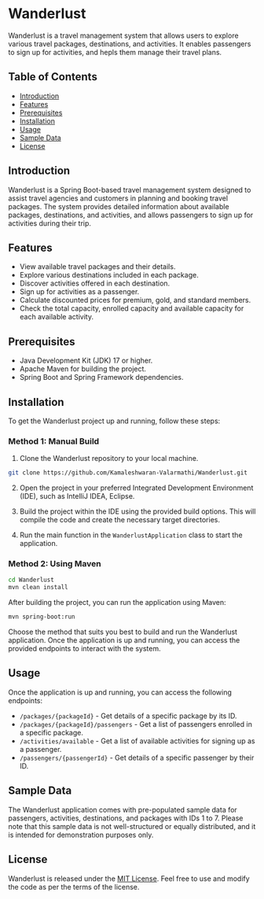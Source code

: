 # Wanderlust

Wanderlust is a travel management system that allows users to explore various travel packages, destinations, and activities. It enables passengers to sign up for activities, and hepls them manage their travel plans.

## Table of Contents

- [Introduction](#introduction)
- [Features](#features)
- [Prerequisites](#prerequisites)
- [Installation](#installation)
- [Usage](#usage)
- [Sample Data](#sample-data)
- [License](#license)

## Introduction

Wanderlust is a Spring Boot-based travel management system designed to assist travel agencies and customers in planning and booking travel packages. The system provides detailed information about available packages, destinations, and activities, and allows passengers to sign up for activities during their trip.

## Features

- View available travel packages and their details.
- Explore various destinations included in each package.
- Discover activities offered in each destination.
- Sign up for activities as a passenger.
- Calculate discounted prices for premium, gold, and standard members.
- Check the total capacity, enrolled capacity and available capacity for each available activity.

## Prerequisites

- Java Development Kit (JDK) 17 or higher.
- Apache Maven for building the project.
- Spring Boot and Spring Framework dependencies.

## Installation

To get the Wanderlust project up and running, follow these steps:

### Method 1: Manual Build

1. Clone the Wanderlust repository to your local machine.

```bash
git clone https://github.com/Kamaleshwaran-Valarmathi/Wanderlust.git
```

2. Open the project in your preferred Integrated Development Environment (IDE), such as IntelliJ IDEA, Eclipse.

3. Build the project within the IDE using the provided build options. This will compile the code and create the necessary target directories.

4. Run the main function in the `WanderlustApplication` class to start the application.

### Method 2: Using Maven

```bash
cd Wanderlust
mvn clean install
```

After building the project, you can run the application using Maven:

```bash
mvn spring-boot:run
```

Choose the method that suits you best to build and run the Wanderlust application. Once the application is up and running, you can access the provided endpoints to interact with the system.

## Usage

Once the application is up and running, you can access the following endpoints:

- `/packages/{packageId}` - Get details of a specific package by its ID.
- `/packages/{packageId}/passengers` - Get a list of passengers enrolled in a specific package.
- `/activities/available` - Get a list of available activities for signing up as a passenger.
- `/passengers/{passengerId}` - Get details of a specific passenger by their ID.

## Sample Data

The Wanderlust application comes with pre-populated sample data for passengers, activities, destinations, and packages with IDs 1 to 7. Please note that this sample data is not well-structured or equally distributed, and it is intended for demonstration purposes only.

## License

Wanderlust is released under the [MIT License](https://opensource.org/licenses/MIT). Feel free to use and modify the code as per the terms of the license.
